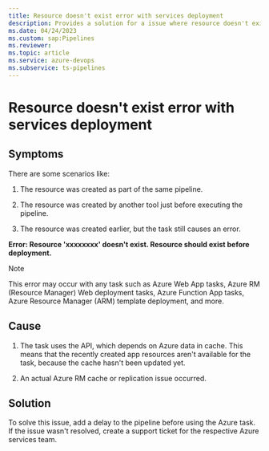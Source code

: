 ```yaml
---
title: Resource doesn't exist error with services deployment
description: Provides a solution for a issue where resource doesn't exist error with services deployment.
ms.date: 04/24/2023
ms.custom: sap:Pipelines
ms.reviewer: 
ms.topic: article
ms.service: azure-devops
ms.subservice: ts-pipelines
---
```

# Resource doesn't exist error with services deployment

## Symptoms

There are some scenarios like:

1. The resource was created as part of the same pipeline.

1. The resource was created by another tool just before executing the pipeline.

1. The resource was created earlier, but the task still causes an error.

**Error: Resource 'xxxxxxxx' doesn't exist. Resource should exist before deployment.**

> [!NOTE]
> This error may occur with any task such as Azure Web App tasks, Azure RM (Resource Manager) Web deployment tasks, Azure Function App tasks, Azure Resource Manager (ARM) template deployment, and more.

## Cause


1. The task uses the API, which depends on Azure data in cache. This means that the recently created app resources aren't available for the task, because the cache hasn't been updated yet.

1. An actual Azure RM cache or replication issue occurred.

## Solution

To solve this issue, add a delay to the pipeline before using the Azure task. If the issue wasn't resolved, create a support ticket for the respective Azure services team.
